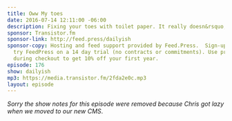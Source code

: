 ```yaml
---
title: Oww My toes
date: 2016-07-14 12:11:00 -06:00
description: Fixing your toes with toilet paper. It really doesn&rsquo;t work.
sponsor: Transistor.fm
sponsor-link: http://feed.press/dailyish
sponsor-copy: Hosting and feed support provided by Feed.Press.  Sign-up today and
  try FeedPress on a 14 day trial (no contracts or commitments). Use promo code "dailyish"
  during checkout to get 10% off your first year.
episode: 176
show: dailyish
mp3: https://media.transistor.fm/2fda2e0c.mp3
layout: episode
---
```


<em>Sorry the show notes for this episode were removed because Chris got lazy when we moved to our new CMS</em>.
